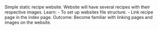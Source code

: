 Simple static recipe website. 
Website will have several recipes with their respective images.
Learn: 
    - To set up websites file structure.
    - Link recipe page in the index page.
Outcome: 
    Become familiar with linking pages and images
    on the website.
